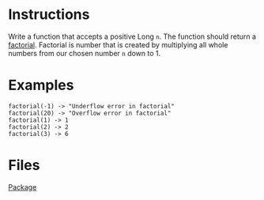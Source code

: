 # Instructions
Write a function that accepts a positive Long `n`. The function should return a [factorial](https://en.wikipedia.org/wiki/Factorial).
Factorial is number that is created by multiplying all whole numbers from our chosen number `n` down to 1.

# Examples
```
factorial(-1) -> "Underflow error in factorial"
factorial(20) -> "Overflow error in factorial"
factorial(1) -> 1
factorial(2) -> 2
factorial(3) -> 6
```

# Files
[Package](.)
